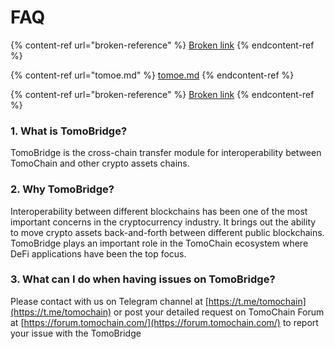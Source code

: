 # FAQ

{% content-ref url="broken-reference" %}
[Broken link](broken-reference)
{% endcontent-ref %}

{% content-ref url="tomoe.md" %}
[tomoe.md](tomoe.md)
{% endcontent-ref %}

{% content-ref url="broken-reference" %}
[Broken link](broken-reference)
{% endcontent-ref %}

### 1. What is TomoBridge?

TomoBridge is the cross-chain transfer module for interoperability between TomoChain and other crypto assets chains.

### 2. Why TomoBridge?

Interoperability between different blockchains has been one of the most important concerns in the cryptocurrency industry. It brings out the ability to move crypto assets back-and-forth between different public blockchains. TomoBridge plays an important role in the TomoChain ecosystem where DeFi applications have been the top focus.

### **3. What can I do when having issues on** TomoBridge?

Please contact with us on Telegram channel at [https://t.me/tomochain](https://t.me/tomochain) or post your detailed request on TomoChain Forum at [https://forum.tomochain.com/](https://forum.tomochain.com/) to report your issue with the TomoBridge
